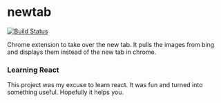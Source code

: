 # newtab

[![Build Status](https://travis-ci.org/markis/newtab.svg?branch=master)](https://travis-ci.org/markis/newtab)

Chrome extension to take over the new tab.  It pulls the images from bing and displays them instead of the new tab in chrome.

### Learning React

This project was my excuse to learn react. It was fun and turned into something useful.  Hopefully it helps you.
